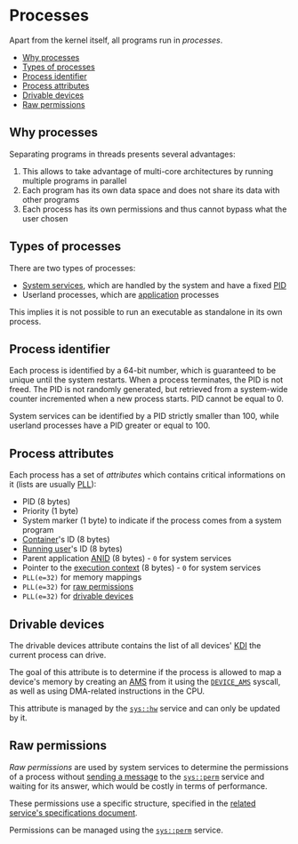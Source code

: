 # Processes

Apart from the kernel itself, all programs run in _processes_.

- [Why processes](#why-processes)
- [Types of processes](#types-of-processes)
- [Process identifier](#process-identifier)
- [Process attributes](#process-attributes)
- [Drivable devices](#drivable-devices)
- [Raw permissions](#raw-permissions)

## Why processes

Separating programs in threads presents several advantages:

1. This allows to take advantage of multi-core architectures by running multiple programs in parallel
2. Each program has its own data space and does not share its data with other programs
3. Each process has its own permissions and thus cannot bypass what the user chosen

## Types of processes

There are two types of processes:

* [System services](../services.md#system-services), which are handled by the system and have a fixed [PID](#process-identifier)
* Userland processes, which are [application](../../concepts/applications.md) processes

This implies it is not possible to run an executable as standalone in its own process.

## Process identifier

Each process is identified by a 64-bit number, which is guaranteed to be unique until the system restarts. When a process terminates, the PID is not freed. The PID is not randomly generated, but retrieved from a system-wide counter incremented when a new process starts. PID cannot be equal to 0.

System services can be identified by a PID strictly smaller than 100, while userland processes have a PID greater or equal to 100.

## Process attributes

Each process has a set of _attributes_ which contains critical informations on it (lists are usually [PLL](data-structures.md#packed-linked-lists)):

- PID (8 bytes)
- Priority (1 byte)
- System marker (1 byte) to indicate if the process comes from a system program
- [Container](../containers.md)'s ID (8 bytes)
- [Running user](../../concepts/users.md)'s ID (8 bytes)
- Parent application [ANID](../applications-libraries.md#application-identifier) (8 bytes) - `0` for system services
- Pointer to the [execution context](../applications.md#execution-context) (8 bytes) - `0` for system services
- `PLL(e=32)` for memory mappings
- `PLL(e=32)` for [raw permissions](#raw-permissions)
- `PLL(e=32)` for [drivable devices](#drivable-devices)

## Drivable devices

The drivable devices attribute contains the list of all devices' [KDI](hardware.md#kernel-device-identifier) the current process can drive.

The goal of this attribute is to determine if the process is allowed to map a device's memory by creating an [AMS](memory.md#abstract-memory-segments) from it using the [`DEVICE_AMS`](syscalls.md#0x73-device_ams) syscall, as well as using DMA-related instructions in the CPU.

This attribute is managed by the [`sys::hw`](../services/system/hw.md) service and can only be updated by it.

## Raw permissions

_Raw permissions_ are used by system services to determine the permissions of a process without [sending a message](ipc.md#exchanges-and-messages) to the [`sys::perm`](../services/system/perm.md) service and waiting for its answer, which would be costly in terms of performance.

These permissions use a specific structure, specified in the [related service's specifications document](../services/system/perm.md#list-of-permissions).

Permissions can be managed using the [`sys::perm`](../services/system/perm.md) service.